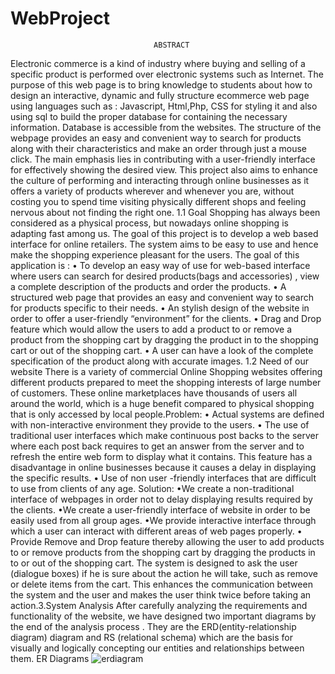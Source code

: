 # WebProject
                                    ABSTRACT
 Electronic commerce is a kind of industry where buying and selling of a specific product is 
performed over electronic systems such as Internet. The purpose of this web page is to bring 
knowledge to students about how to design an interactive, dynamic and fully structure ecommerce 
web page using languages such as : Javascript, Html,Php, CSS for styling it and also using sql to 
build the proper database for containing the necessary information. Database is accessible from 
the websites. The structure of the webpage provides an easy and convenient way to search for 
products along with their characteristics and make an order through just a mouse click. The main 
emphasis lies in contributing with a user-friendly interface for effectively showing the desired 
view. This project also aims to enhance the culture of performing and interacting through online 
businesses as it offers a variety of products wherever and whenever you are, without costing you 
to spend time visiting physically different shops and feeling nervous about not finding the right 
one. 
1.1 Goal
Shopping has always been considered as a physical process, but nowadays online shopping is 
adapting fast among us. The goal of this project is to develop a web based interface for online 
retailers. The system aims to be easy to use and hence make the shopping experience pleasant for 
the users. The goal of this application is :
• To develop an easy way of use for web-based interface where users can search for desired 
products(bags and accessories) , view a complete description of the products and order the 
products. 
• A structured web page that provides an easy and convenient way to search for products specific 
to their needs. 
• An stylish design of the website in order to offer a user-friendly “environment” for the clients.
• Drag and Drop feature which would allow the users to add a product to or remove a product from 
the shopping cart by dragging the product in to the shopping cart or out of the shopping cart. 
• A user can have a look of the complete specification of the product along with accurate images. 1.2 Need of our website
There is a variety of commercial Online Shopping websites offering different products prepared 
to meet the shopping interests of large number of customers. These online marketplaces have 
thousands of users all around the world, which is a huge benefit compared to physical shopping 
that is only accessed by local people.Problem:
• Actual systems are defined with non-interactive environment they provide to the users. 
• The use of traditional user interfaces which make continuous post backs to the server where each 
post back requires to get an answer from the server and to refresh the entire web form to display
what it contains. This feature has a disadvantage in online businesses because it causes a delay in 
displaying the specific results.
• Use of non user -friendly interfaces that are difficult to use from clients of any age.
Solution:
•We create a non-traditional interface of webpages in order not to delay displaying results required 
by the clients. 
•We create a user-friendly interface of website in order to be easily used from all group ages. 
•We provide interactive interface through which a user can interact with different areas of web 
pages properly. 
• Provide Remove and Drop feature thereby allowing the user to add products to or remove 
products from the shopping cart by dragging the products in to or out of the shopping cart.
 The system is designed to ask the user (dialogue boxes) if he is sure about the action he will take, 
such as remove or delete items from the cart. This enhances the communication between the system 
and the user and makes the user think twice before taking an action.3.System Analysis
After carefully analyzing the requirements and functionality of the website, we have designed two 
important diagrams by the end of the analysis process . They are the ERD(entity-relationship diagram)
diagram and RS (relational schema) which are the basis for visually and logically concepting our entities 
and relationships between them.
ER Diagrams
![erdiagram](https://github.com/kevinhyska/WebProject/assets/127748153/d4769a2d-b963-4058-8998-f0874a1da897)
